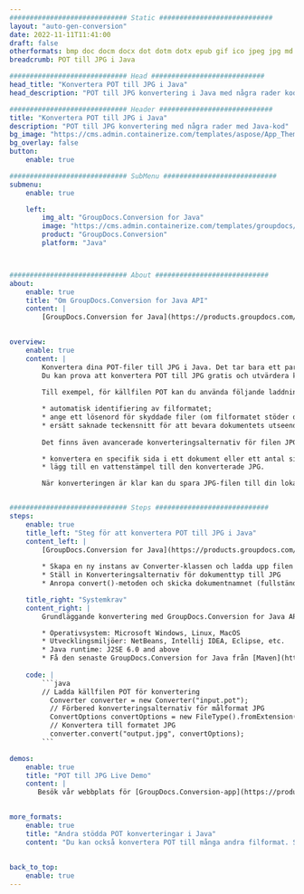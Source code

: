```yaml
---
############################# Static ############################
layout: "auto-gen-conversion"
date: 2022-11-11T11:41:00
draft: false
otherformats: bmp doc docm docx dot dotm dotx epub gif ico jpeg jpg md odt ott pdf png psd rtf tex tif tiff txt xps
breadcrumb: POT till JPG i Java

############################# Head ############################
head_title: "Konvertera POT till JPG i Java"
head_description: "POT till JPG konvertering i Java med några rader kod. Konvertera över 160 filformat med hjälp av GroupDocs dokumentkonverterings-API för Java"

############################# Header ############################
title: "Konvertera POT till JPG i Java"
description: "POT till JPG konvertering med några rader med Java-kod"
bg_image: "https://cms.admin.containerize.com/templates/aspose/App_Themes/V3/images/bg/header1.png"
bg_overlay: false
button:
    enable: true

############################# SubMenu ############################
submenu:
    enable: true

    left:
        img_alt: "GroupDocs.Conversion for Java"
        image: "https://cms.admin.containerize.com/templates/groupdocs/images/product-logos/90x90-noborder/groupdocs-conversion-java.png"
        product: "GroupDocs.Conversion"
        platform: "Java"



############################# About ############################
about:
    enable: true
    title: "Om GroupDocs.Conversion for Java API"
    content: |
        [GroupDocs.Conversion for Java](https://products.groupdocs.com/conversion/java/) är ett avancerat filformatkonverterings-API för konvertering mellan populära bild- och dokumentformat som Microsoft Office, OpenDocument, PDF, HTML, e-post, CAD. och mycket mer med bara några rader kod. Det inbyggda API:t upptäcker automatiskt formaten för originaldokumenten och erbjuder många alternativ för att anpassa de konverterade dokumenten. Tillsammans med funktionen att extrahera information från ett dokument, stöder den också cachelagring av konverteringsresultaten till den lokala disken som standard. Men alla typer av cachelagring kan stödjas genom att implementera lämpliga gränssnitt - Amazon S3, Dropbox, Google Drive, Windows Azure, Reddis eller andra.
    

overview:
    enable: true
    content: |
        Konvertera dina POT-filer till JPG i Java. Det tar bara ett par rader med Java-kod på valfri plattform, som Windows, Linux, macOS.
        Du kan prova att konvertera POT till JPG gratis och utvärdera kvaliteten på konverteringsresultaten. Tillsammans med enkla filkonverteringsskript kan du prova mer sofistikerade alternativ för att ladda källfilen POT och lagra JPG-utdata. 
        
        Till exempel, för källfilen POT kan du använda följande laddningsalternativ:

        * automatisk identifiering av filformatet;
        * ange ett lösenord för skyddade filer (om filformatet stöder det);
        * ersätt saknade teckensnitt för att bevara dokumentets utseende.
        
        Det finns även avancerade konverteringsalternativ för filen JPG:

        * konvertera en specifik sida i ett dokument eller ett antal sidor;
        * lägg till en vattenstämpel till den konverterade JPG.

        När konverteringen är klar kan du spara JPG-filen till din lokala filsökväg eller till tredje parts lagring såsom FTP, Amazon S3, Google Drive, Dropbox etc. Observera - för att konvertera POT till JPG behöver du inte installera någon ytterligare programvara, såsom MS Office, Open Office, Adobe Acrobat Reader etc.


############################# Steps ############################
steps:
    enable: true
    title_left: "Steg för att konvertera POT till JPG i Java"
    content_left: |
        [GroupDocs.Conversion for Java](https://products.groupdocs.com/conversion/java/) låter utvecklare enkelt konvertera POT fil till JPG med några rader kod.
        
        * Skapa en ny instans av Converter-klassen och ladda upp filen POT med den fullständiga sökvägen
        * Ställ in Konverteringsalternativ för dokumenttyp till JPG
        * Anropa convert()-metoden och skicka dokumentnamnet (fullständig sökväg) och formatet (JPG) som en parameter

    title_right: "Systemkrav"
    content_right: |
        Grundläggande konvertering med GroupDocs.Conversion for Java API kan göras med bara några rader kod. Våra API:er stöds på alla större plattformar och operativsystem. Innan du kör koden nedan, se till att du har följande förutsättningar installerade på ditt system.

        * Operativsystem: Microsoft Windows, Linux, MacOS
        * Utvecklingsmiljöer: NetBeans, Intellij IDEA, Eclipse, etc.
        * Java runtime: J2SE 6.0 and above
        * Få den senaste GroupDocs.Conversion for Java från [Maven](https://repository.groupdocs.com/webapp/#/artifacts/browse/tree/General/repo/com/groupdocs/groupdocs-conversion)
         
    code: |
        ```java    
        // Ladda källfilen POT för konvertering
          Converter converter = new Converter("input.pot");
          // Förbered konverteringsalternativ för målformat JPG
          ConvertOptions convertOptions = new FileType().fromExtension("jpg").getConvertOptions();
          // Konvertera till formatet JPG
          converter.convert("output.jpg", convertOptions);
        ```

demos:
    enable: true
    title: "POT till JPG Live Demo"
    content: |
       Besök vår webbplats för [GroupDocs.Conversion-app](https://products.groupdocs.app/conversion/family) och försök konvertera POT till JPG nu. Den kostnadsfria demon har följande fördelar
          

more_formats:
    enable: true
    title: "Andra stödda POT konverteringar i Java"
    content: "Du kan också konvertera POT till många andra filformat. Se listan nedan."
       
       
back_to_top:
    enable: true
---
```


